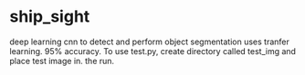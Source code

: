 # ship_sight
deep learning cnn to detect and perform object segmentation
uses tranfer learning. 95% accuracy. To use test.py, create directory called test_img and place test image in. the run.



